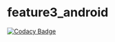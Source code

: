 # feature3_android

[![Codacy Badge](https://api.codacy.com/project/badge/Grade/1695edc1bad746749ce26aff6165210f)](https://app.codacy.com/gh/chenyueyan-code/feature3_android?utm_source=github.com&utm_medium=referral&utm_content=chenyueyan-code/feature3_android&utm_campaign=Badge_Grade)